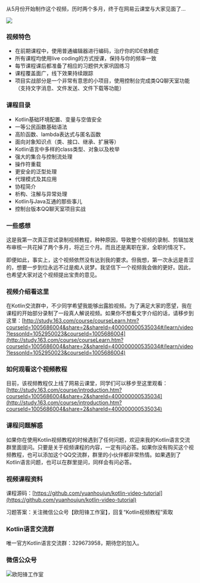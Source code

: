 从5月份开始制作这个视频，历时两个多月，终于在网易云课堂与大家见面了...


![](https://user-gold-cdn.xitu.io/2018/7/9/1647d0644608714d)

### 视频特色
* 在前期课程中，使用普通编辑器进行编码，治疗你的IDE依赖症
* 所有课程均使用live coding的方式授课，保持与你的频率一致
* 每节课程课后都准备了相应的习题供大家巩固练习
* 课程覆盖面广，线下效果持续跟踪
* 项目实战部分是一个非常有意思的小项目，使用控制台完成类QQ聊天室功能（支持文字消息、文件发送、文件下载等功能）


### 课程目录
* Kotlin基础环境配置、变量与空值安全
* 一等公民函数基础语法
* 高阶函数、lambda表达式与匿名函数
* 面向对象知识点（类、接口、继承、扩展等）
* Kotlin语言中多样的class类型、对象以及枚举
* 强大的集合与控制流处理
* 操作符重载
* 更安全的泛型处理
* 代理模式及其应用
* 协程简介
* 析构、注解与异常处理
* Kotlin与Java互通的那些事儿
* 控制台版本QQ聊天室项目实战


### 一些感想
这是我第一次真正尝试录制视频教程，种种原因，导致整个视频的录制、剪辑加发布审核一共花掉了两个多月，将近三个月。而且还是离职在家，全职的情况下。

即便如此，事实上，这个视频依然没有达到我的要求。但我想，第一次永远是青涩的，想要一步到位永远不过是痴人说梦。我坚信下一个视频我会做的更好。因此，也希望大家对这个视频提出宝贵的意见。

### 视频介绍看这里
在Kotlin交流群中，不少同学希望我能够出露脸视频。为了满足大家的愿望，我在课程的开始部分录制了一段真人解说视频。如果你不想看文字介绍的话，请移步到这里：[http://study.163.com/course/courseLearn.htm?courseId=1005686004&share=2&shareId=400000000535034#/learn/video?lessonId=1052950023&courseId=1005686004](http://study.163.com/course/courseLearn.htm?courseId=1005686004&share=2&shareId=400000000535034#/learn/video?lessonId=1052950023&courseId=1005686004)

### 如何观看这个视频教程
目前，该视频教程仅上线了网易云课堂，同学们可以移步至这里观看：[http://study.163.com/course/introduction.htm?courseId=1005686004&share=2&shareId=400000000535034](http://study.163.com/course/introduction.htm?courseId=1005686004&share=2&shareId=400000000535034)

### 课程问题解惑
如果你在使用Kotlin视频教程的时候遇到了任何问题，欢迎来我的Kotlin语言交流群里面提问。只要是关于视频课程的内容，一定有问必答。如果你没有购买这个视频教程，也可以添加这个QQ交流群，群里的小伙伴都非常热情。如果遇到了Kotlin语言问题，也可以在群里提问，同样会有问必答。

### 视频课程资料
课程源码：[https://github.com/yuanhoujun/kotlin-video-tutorial](https://github.com/yuanhoujun/kotlin-video-tutorial)

习题答案：关注微信公众号【欧阳锋工作室】，回复“Kotlin视频教程”索取
 
 ### Kotlin语言交流群
 唯一官方Kotlin语言交流群：329673958，期待您的加入。
 
 ### 微信公众号
 ![欧阳锋工作室](https://user-gold-cdn.xitu.io/2018/4/20/162e0ff5e8756974?w=430&h=430&f=jpeg&s=23544)
 